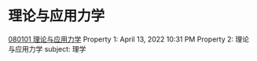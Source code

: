# 理论与应用力学
[080101 理论与应用力学](笔记本/已归档/学科/080101%20理论与应用力学.md)
Property 1: April 13, 2022 10:31 PM
Property 2: 理论与应用力学
subject: 理学